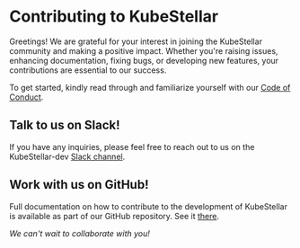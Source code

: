 # Contributing to KubeStellar
Greetings! We are grateful for your interest in joining the KubeStellar community and making a positive impact. Whether you're raising issues, enhancing documentation, fixing bugs, or developing new features, your contributions are essential to our success.

To get started, kindly read through and familiarize yourself with our [Code of Conduct](https://github.com/kubestellar/kubestellar/blob/main/CODE_OF_CONDUCT.md).

## Talk to us on Slack!

If you have any inquiries, please feel free to reach out to us on the KubeStellar-dev [Slack channel](https://kubernetes.slack.com/archives/C058SUSL5AA/).

## Work with us on GitHub!

Full documentation on how to contribute to the development of KubeStellar is available as part of our GitHub repository. See it [there](https://github.com/kubestellar/kubestellar/blob/main/docs/content/direct/contributor.md).

*We can't wait to collaborate with you!*
